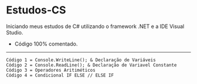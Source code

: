 # Estudos-CS
Iniciando meus estudos de C# utilizando o framework .NET e a IDE Visual Studio. 

- Código 100% comentado.

---

    Código 1 = Console.WriteLine(); & Declaração de Variáveis
    Código 2 = Console.ReadLine(); & Declaração de Variavel Constante
    Código 3 = Operadores Aritiméticos
    Código 4 = Condicional IF ELSE // ELSE IF

